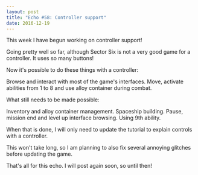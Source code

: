 ```yaml
---
layout: post
title: "Echo #58: Controller support"
date: 2016-12-19
---
```


This week I have begun working on controller support!

Going pretty well so far, although Sector Six is not a very good game for a controller. It uses so many buttons!

Now it's possible to do these things with a controller:

Browse and interact with most of the game's interfaces.
Move, activate abilities from 1 to 8 and use alloy container during combat.

What still needs to be made possible: 

Inventory and alloy container management.
Spaceship building.
Pause, mission end and level up interface browsing.
Using 9th ability.

When that is done, I will only need to update the tutorial to explain controls with a controller.

This won't take long, so I am planning to also fix several annoying glitches before updating the game.

That's all for this echo.
I will post again soon, so until then!
